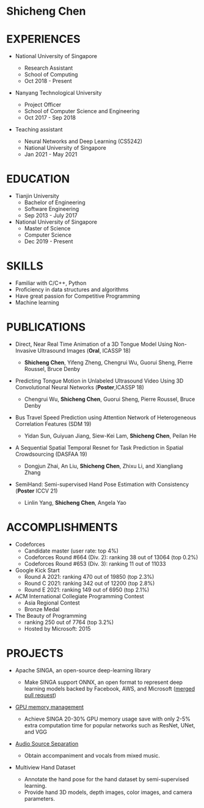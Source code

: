 # Shicheng Chen

# EXPERIENCES
- National University of Singapore
    - Research Assistant
    - School of Computing
    - Oct 2018 - Present

- Nanyang Technological University
    - Project Officer
    - School of Computer Science and Engineering
    - Oct 2017 - Sep 2018

- Teaching assistant
    - Neural Networks and Deep Learning (CS5242)
    - National University of Singapore
    - Jan 2021 - May 2021

# EDUCATION
- Tianjin University
    - Bachelor of Engineering
    - Software Engineering
    - Sep 2013 - July 2017
- National University of Singapore
    - Master of Science
    - Computer Science
    - Dec 2019 - Present


# SKILLS
- Familiar with C/C++, Python
- Proficiency in data structures and algorithms
- Have great passion for Competitive Programming
- Machine learning
    

# PUBLICATIONS
- Direct, Near Real Time Animation of a 3D Tongue Model Using Non-Invasive Ultrasound Images (**Oral**, ICASSP 18)
	- **Shicheng Chen**, Yifeng Zheng, Chengrui Wu, Guorui Sheng, Pierre Roussel, Bruce Denby

- Predicting Tongue Motion in Unlabeled Ultrasound Video Using 3D Convolutional Neural Networks (**Poster**,ICASSP 18)
	- Chengrui Wu, **Shicheng Chen**, Guorui Sheng, Pierre Roussel, Bruce Denby

- Bus Travel Speed Prediction using Attention Network of Heterogeneous Correlation Features (SDM 19)
	- Yidan Sun, Guiyuan Jiang, Siew-Kei Lam, **Shicheng Chen**, Peilan He
	
- A Sequential Spatial Temporal Resnet for Task Prediction in Spatial Crowdsourcing (DASFAA 19)
	- Dongjun Zhai, An Liu, **Shicheng Chen**, Zhixu Li, and Xiangliang Zhang

- SemiHand: Semi-supervised Hand Pose Estimation with Consistency (**Poster** ICCV 21)
	- Linlin Yang, **Shicheng Chen**, Angela Yao

# ACCOMPLISHMENTS 
- Codeforces 
	- Candidate master (user rate: top 4%)
	- Codeforces Round #664 (Div. 2): ranking 38 out of 13064 (top 0.2%)
	- Codeforces Round #653 (Div. 3): ranking 11 out of 11033
- Google Kick Start
    - Round A 2021: ranking 470 out of 19850 (top 2.3%)
    - Round C 2021: ranking 342 out of 12200 (top 2.8%)
    - Round E 2021: ranking 149 out of 6950 (top 2.1%)
- ACM International Collegiate Programming Contest
	- Asia Regional Contest 
	- Bronze Medal
- The Beauty of Programming
	- ranking 250 out of 7764 (top 3.2%)
	- Hosted by Microsoft: 2015

# PROJECTS
- Apache SINGA, an open-source deep-learning library
    - Make SINGA support ONNX, an open format to represent deep learning models backed by Facebook, AWS, and Microsoft ([merged pull request](https://github.com/apache/incubator-singa/pull/444))

- [GPU memory management](https://github.com/ShichengChen/ShichengChen.github.io/tree/master/GPUMemoryManagementforNeuralNetworksUsingDeepQ-Network.pdf)
    - Achieve SINGA 20-30% GPU memory usage save with only 2-5% extra computation time for popular networks such as ResNet, UNet, and VGG
    
- [Audio Source Separation](https://github.com/ShichengChen/Audio-Source-Separation)
    - Obtain accompaniment and vocals from mixed music.
   
- Multiview Hand Dataset
    - Annotate the hand pose for the hand dataset by semi-supervised learning.
    - Provide hand 3D models, depth images, color images, and camera parameters.
